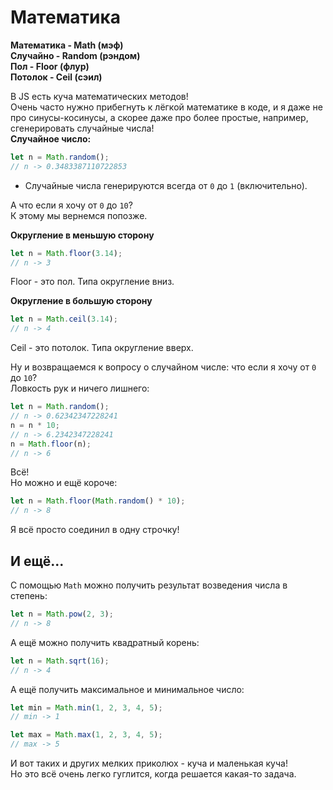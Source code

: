 # Математика

**Математика - Math (мэф)**  
**Случайно - Random (рэндом)**  
**Пол - Floor (флур)**  
**Потолок - Ceil (сэил)**  

В JS есть куча математических методов!  
Очень часто нужно прибегнуть к лёгкой математике в коде, и я даже не про синусы-косинусы, а скорее даже про более простые, например, сгенерировать случайные числа!  
**Случайное число:**
```js
let n = Math.random();
// n -> 0.3483387110722853
```
- Случайные числа генерируются всегда от `0` до `1` (включительно).  

А что если я хочу от `0` до `10`?  
К этому мы вернемся попозже.

**Округление в меньшую сторону**
```js
let n = Math.floor(3.14);
// n -> 3
```
Floor - это пол. Типа округление вниз.

**Округление в большую сторону**
```js
let n = Math.ceil(3.14);
// n -> 4
```
Ceil - это потолок. Типа округление вверх.  

Ну и возвращаемся к вопросу о случайном числе: что если я хочу от `0` до `10`?  
Ловкость рук и ничего лишнего:
```js
let n = Math.random();
// n -> 0.62342347228241
n = n * 10;
// n -> 6.2342347228241
n = Math.floor(n);
// n -> 6
```
Всё!  
Но можно и ещё короче:
```js
let n = Math.floor(Math.random() * 10);
// n -> 8
```
Я всё просто соединил в одну строчку!  

## И ещё...

С помощью `Math` можно получить результат возведения числа в степень:
```js
let n = Math.pow(2, 3);
// n -> 8
```

А ещё можно получить квадратный корень:
```js
let n = Math.sqrt(16);
// n -> 4
```

А ещё получить максимальное и минимальное число:
```js
let min = Math.min(1, 2, 3, 4, 5);
// min -> 1

let max = Math.max(1, 2, 3, 4, 5);
// max -> 5
```

И вот таких и других мелких приколюх - куча и маленькая куча!  
Но это всё очень легко гуглится, когда решается какая-то задача.